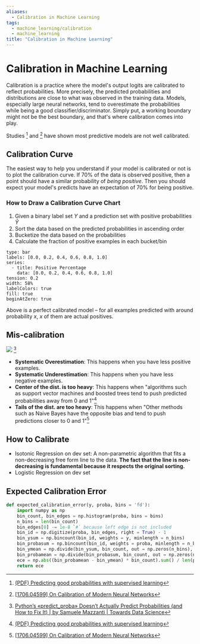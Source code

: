 ```yaml
---
aliases:
  - Calibration in Machine Learning
tags:
  - machine_learning/calibration
  - machine_learning
title: "Calibration in Machine Learning"
---
```


# Calibration in Machine Learning

Calibration is a practice where the model's output logits are calibrated to reflect probabilities. More precisely, the predicted probabilities and distributions are close to what was observed in the training data. Models, especially large neural networks, tend to overestimate the probabilities while being a good classifier/discriminator. Simply put, a working boundary might not be the best boundary, and that's where calibration comes into play.

Studies [^1] and [^2] have shown most predictive models are not well calibrated.

## Calibration Curve

The easiest way to help you understand if your model is calibrated or not is to plot the calibration curve. If 70% of the data is observed positive, then a point should have a similar probability of *being positive*. Then you should expect your model's predicts have an expectation of 70% for being positive.

### How to Draw a Calibration Curve Chart

1. Given a binary label set $Y$ and a prediction set with positive probabilities $\tilde{Y}$
2. Sort the data based on the predicted probabilities in ascending order
3. Bucketize the data based on the probabilities
4. Calculate the fraction of positive examples in each bucket/bin

```chart
type: bar
labels: [0.0, 0.2, 0.4, 0.6, 0.8, 1.0]
series:
  - title: Positive Percentage
    data: [0.0, 0.2, 0.4, 0.6, 0.8, 1.0]
tension: 0.2
width: 58%
labelColors: true
fill: true
beginAtZero: true
```

Above is a perfect calibrated model – for all examples predicted with around probability $x$, $x$ of them are actual positives.

## Mis-calibration

![](https://miro.medium.com/max/2000/1*862Gd5xzAt2fvp6o2hwuRg.png) [^3]

- **Systematic Overestimation**: This happens when you have less positive examples.
- **Systematic Underestimation**: This happens when you have less negative examples.
- **Center of the dist. is too heavy**: This happens when "algorithms such as support vector machines and boosted trees tend to push predicted probabilities away from 0 and 1"[^1]
- **Tails of the dist. are too heavy**: This happens when "Other methods such as Naive Bayes have the opposite bias and tend to push predictions closer to 0 and 1"[^2]

## How to Calibrate

- Isotonic Regression on dev set: A non-parametric algorithm that fits a non-decreasing free form line to the data. **The fact that the line is non-decreasing is fundamental because it respects the original sorting.**
- Logistic Regression on dev set

## Expected Calibration Error

```python
def expected_calibration_error(y, proba, bins = 'fd'):
	import numpy as np
	bin_count, bin_edges = np.histogram(proba, bins = bins)
	n_bins = len(bin_count)
	bin_edges[0] -= 1e-8 `#` because left edge is not included
	bin_id = np.digitize(proba, bin_edges, right = True) - 1
	bin_ysum = np.bincount(bin_id, weights = y, minlength = n_bins)
	bin_probasum = np.bincount(bin_id, weights = proba, minlength = n_bins)
	bin_ymean = np.divide(bin_ysum, bin_count, out = np.zeros(n_bins), where = bin_count > 0)
	bin_probamean = np.divide(bin_probasum, bin_count, out = np.zeros(n_bins), where = bin_count > 0)
	ece = np.abs((bin_probamean - bin_ymean) * bin_count).sum() / len(proba)
	return ece
```

[^1]: [(PDF) Predicting good probabilities with supervised learning](https://www.researchgate.net/publication/221344679_Predicting_good_probabilities_with_supervised_learning)
[^2]: [[1706.04599] On Calibration of Modern Neural Networks](https://arxiv.org/abs/1706.04599)
[^3]: [Python’s «predict_proba» Doesn’t Actually Predict Probabilities (and How to Fix It) | by Samuele Mazzanti | Towards Data Science](https://towardsdatascience.com/pythons-predict-proba-doesn-t-actually-predict-probabilities-and-how-to-fix-it-f582c21d63fc)